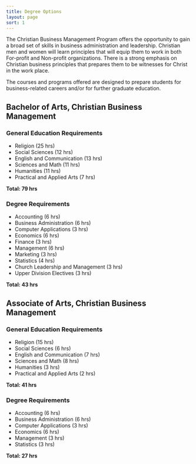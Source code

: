 ```yaml
---
title: Degree Options
layout: page
sort: 1
---
```


The Christian Business Management Program offers the opportunity to gain a broad set of skills in business 
administration and leadership. Christian men and women will learn principles that will equip them to work in both 
For-profit and Non-profit organizations. There is a strong emphasis on Christian business principles that prepares them 
to be witnesses for Christ in the work place. 
      
The courses and programs offered are designed to prepare students for business-related careers and/or for further 
graduate education.

## Bachelor of Arts, Christian Business Management

### General Education Requirements

- Religion (25 hrs)
- Social Sciences (12 hrs)
- English and Communication (13 hrs)
- Sciences and Math (11 hrs)
- Humanities (11 hrs)
- Practical and Applied Arts (7 hrs)

**Total: 79 hrs**

### Degree Requirements

- Accounting (6 hrs)
- Business Administration (6 hrs)
- Computer Applications (3 hrs)
- Economics (6 hrs)
- Finance (3 hrs)
- Management (6 hrs)
- Marketing (3 hrs)
- Statistics (4 hrs)
- Church Leadership and Management (3 hrs)
- Upper Division Electives (3 hrs)

**Total: 43 hrs** 
                    
## Associate of Arts, Christian Business Management

### General Education Requirements

- Religion (15 hrs)
- Social Sciences (6 hrs)
- English and Communication (7 hrs)
- Sciences and Math (8 hrs)
- Humanities (3 hrs)
- Practical and Applied Arts (2 hrs)

**Total: 41 hrs**

### Degree Requirements

- Accounting (6 hrs)
- Business Administration (6 hrs)
- Computer Applications (3 hrs)
- Economics (6 hrs)
- Management (3 hrs)
- Statistics (3 hrs)

**Total: 27 hrs**